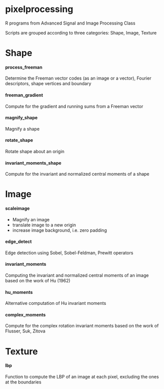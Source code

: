 # pixelprocessing
R programs from Advanced Signal and Image Processing Class

Scripts are grouped according to three categories: Shape, Image, Texture

# Shape

#### process_freeman

Determine the Freeman vector codes (as an image or a vector), Fourier descriptors, shape vertices and boundary

#### freeman_gradient

Compute for the gradient and running sums from a Freeman vector

#### magnify_shape

Magnify a shape

#### rotate_shape

Rotate shape about an origin

#### invariant_moments_shape

Compute for  the invariant and normalized central moments of a shape

# Image

#### scaleimage

* Magnify an image
* translate image to a new origin
* increase image background, i.e. zero padding

#### edge_detect

Edge detection using Sobel, Sobel-Feldman, Prewitt operators

#### invariant_moments

Computing the invariant and normalized central moments of an image based on
the work of Hu (1962)

#### hu_moments

Alternative computation of Hu invariant moments

#### complex_moments

Compute for the complex rotation invariant moments based on the work of Flusser, Suk, Zitova

# Texture

#### lbp

Function to compute the LBP of an image at each pixel, excluding the ones at the boundaries
